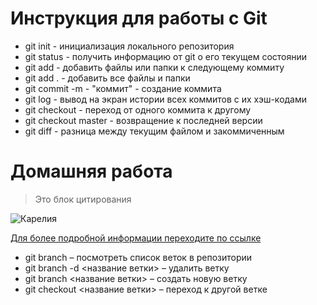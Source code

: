 # Инструкция для работы с Git

* git init - инициализация локального репозитория
* git status - получить информацию от git о его текущем состоянии
* git add - добавить файлы или папки к следующему коммиту
* git add . - добавить все файлы и папки
* git commit -m - "коммит" - создание коммита
* git log - вывод на экран истории всех коммитов с их хэш-кодами
* git checkout - переход от одного коммита к другому
* git checkout master - возвращение к последней версии
* git diff - разница между текущим файлом и закоммиченным

# Домашняя работа


> Это блок цитирования




![Карелия](/kareliya-zimoy.jpeg)




[Для более подробной информации переходите по ссылке](https://ru.wikipedia.org/wiki/%D0%9A%D0%B0%D1%80%D0%B5%D0%BB%D0%B8%D1%8F)



+ git branch – посмотреть список веток в репозитории
+ git branch -d <название ветки> – удалить ветку
+ git branch <название ветки> – создать новую ветку
+ git checkout <название ветки> – переход к другой ветке
